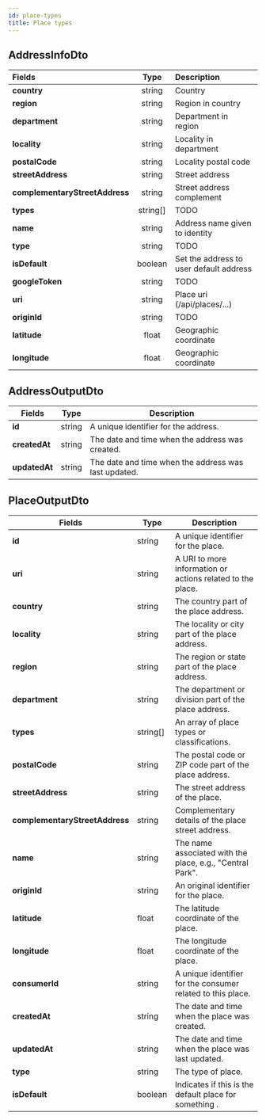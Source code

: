 ```yaml
---
id: place-types
title: Place types
---
```


## AddressInfoDto

| Fields                         |   Type   | Description                             |
| :----------------------------- | :------: | :-------------------------------------- |
| **country**                    |  string  | Country                                 |
| **region**                     |  string  | Region in country                       |
| **department**                 |  string  | Department in region                    |
| **locality**                   |  string  | Locality in department                  |
| **postalCode**                 |  string  | Locality postal code                    |
| **streetAddress**              |  string  | Street address                          |
| **complementaryStreetAddress** |  string  | Street address complement               |
| **types**                      | string[] | TODO                                    |
| **name**                       |  string  | Address name given to identity          |
| **type**                       |  string  | TODO                                    |
| **isDefault**                  | boolean  | Set the address to user default address |
| **googleToken**                |  string  | TODO                                    |
| **uri**                        |  string  | Place uri (/api/places/...)             |
| **originId**                   |  string  | TODO                                    |
| **latitude**                   |  float   | Geographic coordinate                   |
| **longitude**                  |  float   | Geographic coordinate                   |

## AddressOutputDto

| Fields        | Type   | Description                                          |
| ------------- | ------ | ---------------------------------------------------- |
| **id**        | string | A unique identifier for the address.                 |
| **createdAt** | string | The date and time when the address was created.      |
| **updatedAt** | string | The date and time when the address was last updated. |

## PlaceOutputDto

| Fields                         | Type     | Description                                                 |
| ------------------------------ | -------- | ----------------------------------------------------------- |
| **id**                         | string   | A unique identifier for the place.                          |
| **uri**                        | string   | A URI to more information or actions related to the place.  |
| **country**                    | string   | The country part of the place address.                      |
| **locality**                   | string   | The locality or city part of the place address.             |
| **region**                     | string   | The region or state part of the place address.              |
| **department**                 | string   | The department or division part of the place address.       |
| **types**                      | string[] | An array of place types or classifications.                 |
| **postalCode**                 | string   | The postal code or ZIP code part of the place address.      |
| **streetAddress**              | string   | The street address of the place.                            |
| **complementaryStreetAddress** | string   | Complementary details of the place street address.          |
| **name**                       | string   | The name associated with the place, e.g., "Central Park".   |
| **originId**                   | string   | An original identifier for the place.                       |
| **latitude**                   | float    | The latitude coordinate of the place.                       |
| **longitude**                  | float    | The longitude coordinate of the place.                      |
| **consumerId**                 | string   | A unique identifier for the consumer related to this place. |
| **createdAt**                  | string   | The date and time when the place was created.               |
| **updatedAt**                  | string   | The date and time when the place was last updated.          |
| **type**                       | string   | The type of place.                                          |
| **isDefault**                  | boolean  | Indicates if this is the default place for something .      |
